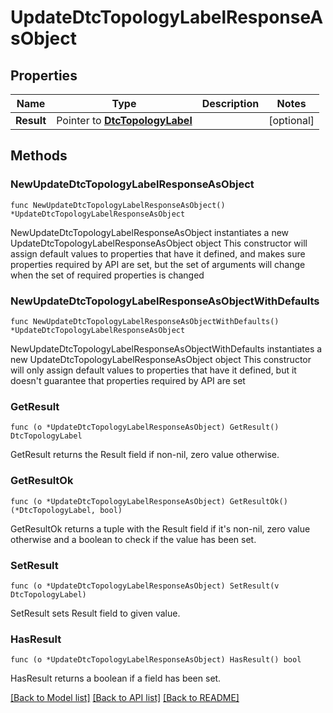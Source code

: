 # UpdateDtcTopologyLabelResponseAsObject

## Properties

Name | Type | Description | Notes
------------ | ------------- | ------------- | -------------
**Result** | Pointer to [**DtcTopologyLabel**](DtcTopologyLabel.md) |  | [optional] 

## Methods

### NewUpdateDtcTopologyLabelResponseAsObject

`func NewUpdateDtcTopologyLabelResponseAsObject() *UpdateDtcTopologyLabelResponseAsObject`

NewUpdateDtcTopologyLabelResponseAsObject instantiates a new UpdateDtcTopologyLabelResponseAsObject object
This constructor will assign default values to properties that have it defined,
and makes sure properties required by API are set, but the set of arguments
will change when the set of required properties is changed

### NewUpdateDtcTopologyLabelResponseAsObjectWithDefaults

`func NewUpdateDtcTopologyLabelResponseAsObjectWithDefaults() *UpdateDtcTopologyLabelResponseAsObject`

NewUpdateDtcTopologyLabelResponseAsObjectWithDefaults instantiates a new UpdateDtcTopologyLabelResponseAsObject object
This constructor will only assign default values to properties that have it defined,
but it doesn't guarantee that properties required by API are set

### GetResult

`func (o *UpdateDtcTopologyLabelResponseAsObject) GetResult() DtcTopologyLabel`

GetResult returns the Result field if non-nil, zero value otherwise.

### GetResultOk

`func (o *UpdateDtcTopologyLabelResponseAsObject) GetResultOk() (*DtcTopologyLabel, bool)`

GetResultOk returns a tuple with the Result field if it's non-nil, zero value otherwise
and a boolean to check if the value has been set.

### SetResult

`func (o *UpdateDtcTopologyLabelResponseAsObject) SetResult(v DtcTopologyLabel)`

SetResult sets Result field to given value.

### HasResult

`func (o *UpdateDtcTopologyLabelResponseAsObject) HasResult() bool`

HasResult returns a boolean if a field has been set.


[[Back to Model list]](../README.md#documentation-for-models) [[Back to API list]](../README.md#documentation-for-api-endpoints) [[Back to README]](../README.md)


